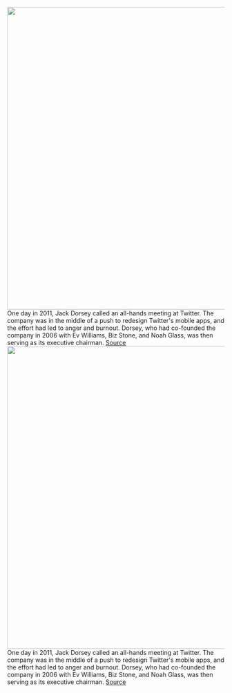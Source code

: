 <img src='https://cdn.vox-cdn.com/thumbor/vbyonvPSyVlWnWIEactgWARKB_I=/0x0:5657x3771/1200x800/filters:focal(4151x2352:5055x3256)/cdn.vox-cdn.com/uploads/chorus_image/image/70207587/1233272189.0.jpg' width='700px' /><br/>
One day in 2011, Jack Dorsey called an all-hands meeting at Twitter. The company was in the middle of a push to redesign Twitter's mobile apps, and the effort had led to anger and burnout. Dorsey, who had co-founded the company in 2006 with Ev Williams, Biz Stone, and Noah Glass, was then serving as its executive chairman.
<a href='https://www.theverge.com/2021/11/29/22808979/twitter-jack-dorsey-steps-back-platformer'> Source <a/><img src='https://cdn.vox-cdn.com/thumbor/vbyonvPSyVlWnWIEactgWARKB_I=/0x0:5657x3771/1200x800/filters:focal(4151x2352:5055x3256)/cdn.vox-cdn.com/uploads/chorus_image/image/70207587/1233272189.0.jpg' width='700px' /><br/>
One day in 2011, Jack Dorsey called an all-hands meeting at Twitter. The company was in the middle of a push to redesign Twitter's mobile apps, and the effort had led to anger and burnout. Dorsey, who had co-founded the company in 2006 with Ev Williams, Biz Stone, and Noah Glass, was then serving as its executive chairman.
<a href='https://www.theverge.com/2021/11/29/22808979/twitter-jack-dorsey-steps-back-platformer'> Source <a/>